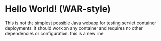 Hello World! (WAR-style)
===============




This is not the simplest possible Java webapp for testing servlet container deployments.  It should work on any container and requires no other dependencies or configuration.
this is a new line

